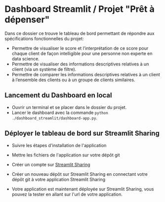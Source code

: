 # Dashboard Streamlit / Projet "Prêt à dépenser"

Dans ce dossier ce trouve le tableau de bord permettant de répondre aux spécifications fonctionnelles du projet:
* Permettre de visualiser le score et l’interprétation de ce score pour chaque client de façon intelligible pour une 
personne non experte en data science.
* Permettre de visualiser des informations descriptives relatives à un client (via un système de filtre).
* Permettre de comparer les informations descriptives relatives à un client à l’ensemble des clients ou à un groupe 
de clients similaires.

## Lancement du Dashboard en local

- Ouvrir un terminal et se placer dans le dossier du projet.
- Lancer le dashboard avec la commande `python ./dashboard_streamlit/dashboard-app.py`.

## Déployer le tableau de bord sur Streamlit Sharing

- Suivre les étapes d'installation de l'application
- Mettre les fichiers de l'application sur votre dépôt git

- Créer un compte sur [Streamlit Sharing](https://streamlit.io/sharing)
- Créer un nouveau dépôt sur Streamlit Sharing en connectant votre dépôt git à votre application Streamlit Sharing

- Votre application est maintenant déployée sur Streamlit Sharing, vous pouvez la tester en allant sur l'url de votre 
application.
